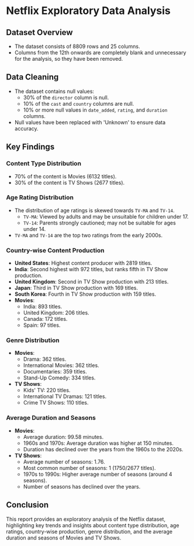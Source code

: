 # Netflix Exploratory Data Analysis

## Dataset Overview
- The dataset consists of 8809 rows and 25 columns.
- Columns from the 12th onwards are completely blank and unnecessary for the analysis, so they have been removed.

## Data Cleaning
- The dataset contains null values:
  - 30% of the `director` column is null.
  - 10% of the `cast` and `country` columns are null.
  - 10% or more null values in `date_added`, `rating`, and `duration` columns.
- Null values have been replaced with 'Unknown' to ensure data accuracy.

## Key Findings

### Content Type Distribution
- 70% of the content is Movies (6132 titles).
- 30% of the content is TV Shows (2677 titles).

### Age Rating Distribution
- The distribution of age ratings is skewed towards `TV-MA` and `TV-14`.
  - `TV-MA`: Viewed by adults and may be unsuitable for children under 17.
  - `TV-14`: Parents strongly cautioned; may not be suitable for ages under 14.
- `TV-MA` and `TV-14` are the top two ratings from the early 2000s.

### Country-wise Content Production
- **United States**: Highest content producer with 2819 titles.
- **India**: Second highest with 972 titles, but ranks fifth in TV Show production.
- **United Kingdom**: Second in TV Show production with 213 titles.
- **Japan**: Third in TV Show production with 169 titles.
- **South Korea**: Fourth in TV Show production with 159 titles.
- **Movies**:
  - India: 893 titles.
  - United Kingdom: 206 titles.
  - Canada: 172 titles.
  - Spain: 97 titles.

### Genre Distribution
- **Movies**:
  - Drama: 362 titles.
  - International Movies: 362 titles.
  - Documentaries: 359 titles.
  - Stand-Up Comedy: 334 titles.
- **TV Shows**:
  - Kids' TV: 220 titles.
  - International TV Dramas: 121 titles.
  - Crime TV Shows: 110 titles.

### Average Duration and Seasons
- **Movies**:
  - Average duration: 99.58 minutes.
  - 1960s and 1970s: Average duration was higher at 150 minutes.
  - Duration has declined over the years from the 1960s to the 2020s.
- **TV Shows**:
  - Average number of seasons: 1.76.
  - Most common number of seasons: 1 (1750/2677 titles).
  - 1970s to 1990s: Higher average number of seasons (around 4 seasons).
  - Number of seasons has declined over the years.

## Conclusion
This report provides an exploratory analysis of the Netflix dataset, highlighting key trends and insights about content type distribution, age ratings, country-wise production, genre distribution, and the average duration and seasons of Movies and TV Shows.

